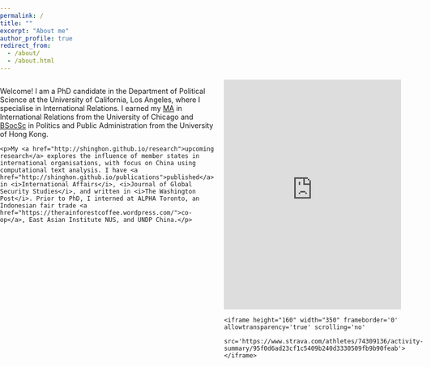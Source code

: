 ```yaml
---
permalink: /
title: ""
excerpt: "About me"
author_profile: true
redirect_from: 
  - /about/
  - /about.html
---
```


<style>
  .container {
    display: flex;
    justify-content: space-between;
    align-items: flex-start;
    margin-top: 0; /* Remove any unintended top margin */
    padding-top: 0; /* Remove extra padding */
  }

  .content {
    flex: 2; /* Main content takes up more space */
    margin-top: 0; /* Ensure no extra top space */
    padding-top: 0;
  }

  .sidebar {
    flex: 1; /* Sidebar takes up less space */
    margin-left: 20px; /* Add spacing between the content and sidebar */
    margin-top: 0; /* Ensure sidebar aligns properly */
    padding-top: 0;
  }

  .sidebar iframe {
    display: block;
    margin-bottom: 10px; /* Adds spacing between iframes */
  }

  /* Reset margin/padding for body and container */
  body, html {
    margin: 0;
    padding: 0;
  }

  /* Responsive Design */
  @media (max-width: 768px) {
    .container {
      flex-direction: column;
    }
    .sidebar {
      margin-left: 0;
      margin-top: 20px; /* Stack sidebar below content on small screens */
    }
  }
</style>

<div class="container">
  <div class="content">
    <p>Welcome! I am a PhD candidate in the Department of Political Science at the University of California, Los Angeles, where I specialise in International Relations. I earned my <a href="https://cir.uchicago.edu/">MA</a> in International Relations from the University of Chicago and <a href="https://ppaweb.hku.hk/">BSocSc</a> in Politics and Public Administration from the University of Hong Kong.</p>

    <p>My <a href="http://shinghon.github.io/research">upcoming research</a> explores the influence of member states in international organisations, with focus on China using computational text analysis. I have <a href="http://shinghon.github.io/publications">published</a> in <i>International Affairs</i>, <i>Journal of Global Security Studies</i>, and written in <i>The Washington Post</i>. Prior to PhD, I interned at ALPHA Toronto, an Indonesian fair trade <a href="https://therainforestcoffee.wordpress.com/">co-op</a>, East Asian Institute NUS, and UNDP China.</p>
  </div>

  <div class="sidebar">
    <iframe height="454" width="350" frameborder='0' allowtransparency='true' scrolling='yes' 
            src='https://www.strava.com/athletes/74309136/latest-rides/95f0d6ad23cf1c5409b240d3330509fb9b90feab'></iframe>
    
    <iframe height="160" width="350" frameborder='0' allowtransparency='true' scrolling='no' 
            src='https://www.strava.com/athletes/74309136/activity-summary/95f0d6ad23cf1c5409b240d3330509fb9b90feab'></iframe>
  </div>
</div>
